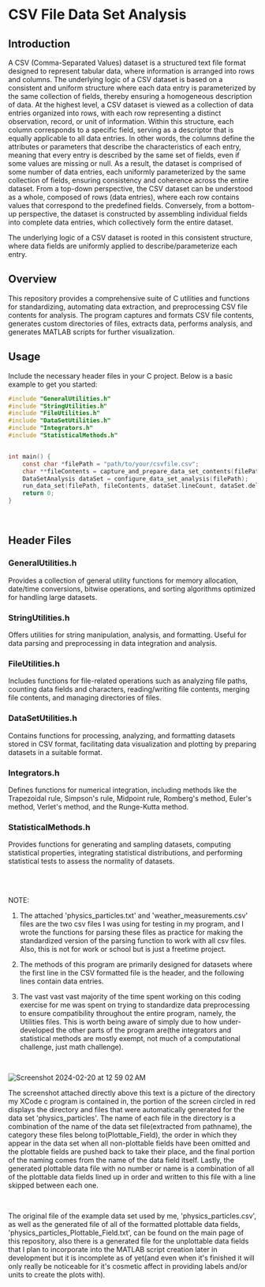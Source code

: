 # CSV File Data Set Analysis
## Introduction
A CSV (Comma-Separated Values) dataset is a structured text file format designed to represent tabular data, where information is arranged into rows and columns. The underlying logic of a CSV dataset is based on a consistent and uniform structure where each data entry is parameterized by the same collection of fields, thereby ensuring a homogeneous description of data. At the highest level, a CSV dataset is viewed as a collection of data entries organized into rows, with each row representing a distinct observation, record, or unit of information. Within this structure, each column corresponds to a specific field, serving as a descriptor that is equally applicable to all data entries. In other words, the columns define the attributes or parameters that describe the characteristics of each entry, meaning that every entry is described by the same set of fields, even if some values are missing or null. 
As a result, the dataset is comprised of some number of data entries, each uniformly parameterized by the same collection of fields, ensuring consistency and coherence across the entire dataset. From a top-down perspective, the CSV dataset can be understood as a whole, composed of rows (data entries), where each row contains values that correspond to the predefined fields. Conversely, from a bottom-up perspective, the dataset is constructed by assembling individual fields into complete data entries, which collectively form the entire dataset.

The underlying logic of a CSV dataset is rooted in this consistent structure, where data fields are uniformly applied to describe/parameterize each entry.



## Overview
This repository provides a comprehensive suite of C utilities and functions for standardizing, automating data extraction, and preprocessing CSV file contents for analysis. The program captures and formats CSV file contents, generates custom directories of files, extracts data, performs analysis, and generates MATLAB scripts for further visualization.
<br/>

## Usage

Include the necessary header files in your C project. Below is a basic example to get you started:

```c
#include "GeneralUtilities.h"
#include "StringUtilities.h"
#include "FileUtilities.h"
#include "DataSetUtilities.h"
#include "Integrators.h"
#include "StatisticalMethods.h"


int main() {
    const char *filePath = "path/to/your/csvfile.csv";
    char **fileContents = capture_and_prepare_data_set_contents(filePath);
    DataSetAnalysis dataSet = configure_data_set_analysis(filePath);
    run_data_set(filePath, fileContents, dataSet.lineCount, dataSet.delimiter);
    return 0;
}
```

<br/>

## Header Files

### GeneralUtilities.h

Provides a collection of general utility functions for memory allocation, date/time conversions, bitwise operations, and sorting algorithms optimized for handling large datasets.
<br/>

### StringUtilities.h

Offers utilities for string manipulation, analysis, and formatting. Useful for data parsing and preprocessing in data integration and analysis.
<br/>

### FileUtilities.h

Includes functions for file-related operations such as analyzing file paths, counting data fields and characters, reading/writing file contents, merging file contents, and managing directories of files.
<br/>

### DataSetUtilities.h

Contains functions for processing, analyzing, and formatting datasets stored in CSV format, facilitating data visualization and plotting by preparing datasets in a suitable format.
<br/>

### Integrators.h

Defines functions for numerical integration, including methods like the Trapezoidal rule, Simpson's rule, Midpoint rule, Romberg's method, Euler's method, Verlet's method, and the Runge-Kutta method.
<br/>

### StatisticalMethods.h

Provides functions for generating and sampling datasets, computing statistical properties, integrating statistical distributions, and performing statistical tests to assess the normality of datasets.
<br/>





<br/>
<br/>

NOTE: 

1. The attached 'physics_particles.txt' and 'weather_measurements.csv' files are the two csv files I was using for testing in my program, and I wrote the functions for parsing these files as practice for making the standardized version of the parsing function to work with all csv files. Also, this is not for work or school but is just a freetime project.

2. The methods of this program are primarily designed for datasets where the first line in the CSV formatted file is the header, and the following lines contain data entries.

3. The vast vast vast majority of the time spent working on this coding exercise for me was spent on trying to standardize data preprocessing to ensure compatibility throughout the entire program, namely, the Utilities files. This is worth being aware of simply due to how under-developed the other parts of the program are(the integrators and statistical methods are mostly exempt, not much of a computational challenge, just math challenge).

<br/>

![Screenshot 2024-02-20 at 12 59 02 AM](https://github.com/DavidRichardson02/CSV-File-Data-Set-Analysis/assets/144840390/da25c0f9-ca64-4e64-96b1-d33eb89e974c)
<br/>

The screenshot attached directly above this text is a picture of the directory my XCode c program is contained in, the portion of the screen circled in red displays the directory and files that were automatically generated for the data set 'physics_particles'. The name of each file in the directory is a combination of the name of the data set file(extracted from pathname), the category these files belong to(Plottable_Field), the order in which they appear in the data set when all non-plottable fields have been omitted and the plottable fields are pushed back to take their place, and the final portion of the naming comes from the name of the data field itself. Lastly, the generated plottable data file with no number or name is a combination of all of the plottable data fields lined up in order and written to this file with a line skipped between each one. 

<br/>

The original file of the example data set used by me, 'physics_particles.csv', as well as the generated file of all of the formatted plottable data fields, 'physics_particles_Plottable_Field.txt', can be found on the main page of this repository, also there is a generated file for the unplottable data fields that I plan to incorporate into the MATLAB script creation later in development but it is incomplete as of yet(and even when it's finished it will only really be noticeable for it's cosmetic affect in providing labels and/or units to create the plots with).




